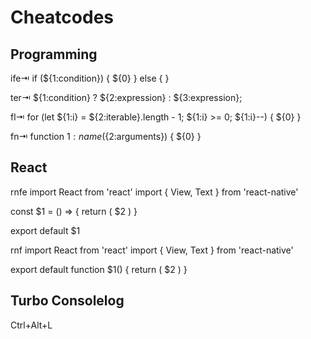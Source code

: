 # Cheatcodes

## Programming   

ife⇥
if (${1:condition}) {
${0}
} else {
}

ter⇥ ${1:condition} ? ${2:expression} : ${3:expression};

fl⇥
for (let ${1:i} = ${2:iterable}.length - 1; ${1:i} >= 0; ${1:i}--) {
${0}
}

fn⇥
function ${1:name}(${2:arguments}) {
${0}
}

## React  

rnfe
import React from 'react'
import { View, Text } from 'react-native'

const $1 = () => {
return (
<View>
<Text> $2 </Text>
</View>
)
}

export default $1

rnf
import React from 'react'
import { View, Text } from 'react-native'

export default function $1() {
return (
<View>
<Text> $2 </Text>
</View>
)
}

## Turbo Consolelog   

Ctrl+Alt+L
